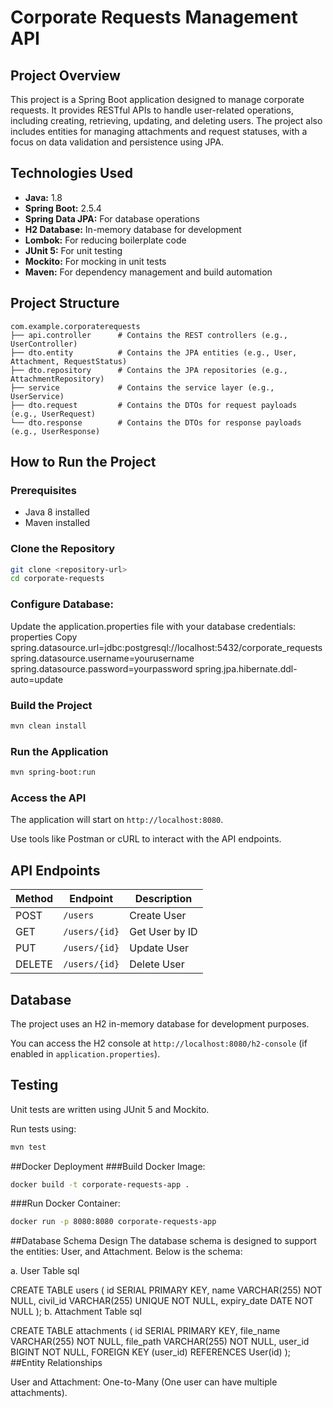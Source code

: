 # Corporate Requests Management API

## Project Overview
This project is a Spring Boot application designed to manage corporate requests. It provides RESTful APIs to handle user-related operations, including creating, retrieving, updating, and deleting users. The project also includes entities for managing attachments and request statuses, with a focus on data validation and persistence using JPA.

## Technologies Used
- **Java:** 1.8
- **Spring Boot:** 2.5.4
- **Spring Data JPA:** For database operations
- **H2 Database:** In-memory database for development
- **Lombok:** For reducing boilerplate code
- **JUnit 5:** For unit testing
- **Mockito:** For mocking in unit tests
- **Maven:** For dependency management and build automation

## Project Structure
```
com.example.corporaterequests
├── api.controller      # Contains the REST controllers (e.g., UserController)
├── dto.entity          # Contains the JPA entities (e.g., User, Attachment, RequestStatus)
├── dto.repository      # Contains the JPA repositories (e.g., AttachmentRepository)
├── service             # Contains the service layer (e.g., UserService)
├── dto.request         # Contains the DTOs for request payloads (e.g., UserRequest)
└── dto.response        # Contains the DTOs for response payloads (e.g., UserResponse)
```

## How to Run the Project

### Prerequisites
- Java 8 installed
- Maven installed

### Clone the Repository
```bash
git clone <repository-url>
cd corporate-requests
```
### Configure Database:

Update the application.properties file with your database credentials:
properties
Copy
spring.datasource.url=jdbc:postgresql://localhost:5432/corporate_requests
spring.datasource.username=yourusername
spring.datasource.password=yourpassword
spring.jpa.hibernate.ddl-auto=update

### Build the Project
```bash
mvn clean install
```

### Run the Application
```bash
mvn spring-boot:run
```

### Access the API
The application will start on `http://localhost:8080`.

Use tools like Postman or cURL to interact with the API endpoints.

## API Endpoints
| Method | Endpoint         | Description            |
|--------|-----------------|------------------------|
| POST   | `/users`        | Create User           |
| GET    | `/users/{id}`   | Get User by ID        |
| PUT    | `/users/{id}`   | Update User           |
| DELETE | `/users/{id}`   | Delete User           |

## Database
The project uses an H2 in-memory database for development purposes.

You can access the H2 console at `http://localhost:8080/h2-console` (if enabled in `application.properties`).

## Testing
Unit tests are written using JUnit 5 and Mockito.

Run tests using:
```bash
mvn test
```
##Docker Deployment
###Build Docker Image:

```bash
docker build -t corporate-requests-app .
```
###Run Docker Container:
```bash
docker run -p 8080:8080 corporate-requests-app
```

##Database Schema Design
The database schema is designed to support the entities: User, and Attachment. Below is the schema:

a. User Table
sql

CREATE TABLE users (
    id SERIAL PRIMARY KEY,
    name VARCHAR(255) NOT NULL,
    civil_id VARCHAR(255) UNIQUE NOT NULL,
    expiry_date DATE NOT NULL
);
b. Attachment Table
sql

CREATE TABLE attachments (
    id SERIAL PRIMARY KEY,
    file_name VARCHAR(255) NOT NULL,
    file_path VARCHAR(255) NOT NULL,
    user_id BIGINT NOT NULL,
    FOREIGN KEY (user_id) REFERENCES User(id)
);
##Entity Relationships

User and Attachment: One-to-Many (One user can have multiple attachments).



